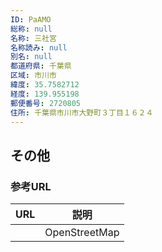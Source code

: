 ```yaml
---
ID: PaAMO
総称: null
名称: 三社宮
名称読み: null
別名: null
都道府県: 千葉県
区域: 市川市
緯度: 35.7582712
経度: 139.955198
郵便番号: 2720805
住所: 千葉県市川市大野町３丁目１６２４
---
```


## その他

### 参考URL

| URL | 説明          |
| --- | ------------- |
|     | OpenStreetMap |
